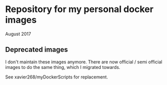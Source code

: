 # Repository for my personal docker images

August 2017

## Deprecated images 

I don't maintain these images anymore.  There are now official / semi official images to do the same thing, which I migrated towards. 

See xavier268/myDockerScripts for replacement.
